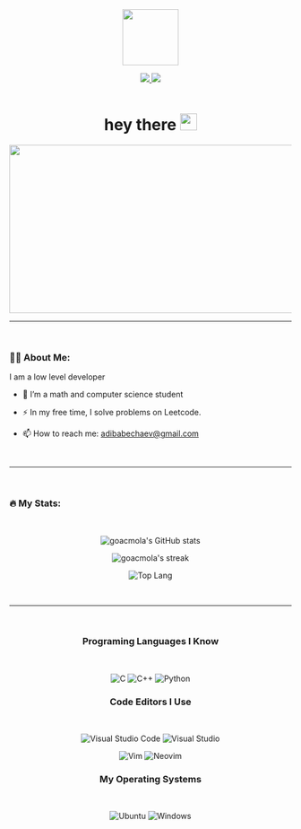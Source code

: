<div align="center">
  <img src="https://media.giphy.com/media/M9gbBd9nbDrOTu1Mqx/giphy.gif" width="100"/>

  <a href="https://leetcode.com/adibabechaev/"><img src="https://img.shields.io/badge/LeetCode-000000?style=for-the-badge&logo=LeetCode&logoColor=#d16c06"> </a>
  <a href="https://www.reddit.com/user/goaki12"><img src="https://img.shields.io/badge/Reddit-%23FF4500.svg?style=for-the-badge&logo=Reddit&logoColor=white"></a>

  <img src="https://komarev.com/ghpvc/?username=goacmola&style=flat-square&color=blue" alt=""/>

  <h1>
  hey there
    <img src="https://media.giphy.com/media/hvRJCLFzcasrR4ia7z/giphy.gif" width="30px"/>
  </h1>

  <img src="https://media.giphy.com/media/dWesBcTLavkZuG35MI/giphy.gif" width="600" height="300"/>
</div>

---

<br>

### 👨‍💻 About Me:
I am a low level developer
- 🔭 I’m a math and computer science student

- ⚡ In my free time, I solve problems on Leetcode.

- 📫 How to reach me: adibabechaev@gmail.com

<br>

---

<br>

### 🔥 My Stats:

<br>

<div align="center">

  ![goacmola's GitHub stats](https://github-readme-stats.vercel.app/api?username=goacmola&show_icons=true&theme=radical)
  
  ![goacmola's streak](https://streak-stats.demolab.com/?user=goacmola&theme=radical)
  
  ![Top Lang](https://github-readme-stats.vercel.app/api/top-langs/?username=goacmola&theme=radical&layout=compact)

  <br>

  ---

  <br>

  ### Programing Languages I Know
  <br>

  ![C](https://img.shields.io/badge/c-%2300599C.svg?style=for-the-badge&logo=c&logoColor=white)
  ![C++](https://img.shields.io/badge/c++-%2300599C.svg?style=for-the-badge&logo=c%2B%2B&logoColor=white)
  ![Python](https://img.shields.io/badge/python-3670A0?style=for-the-badge&logo=python&logoColor=ffdd54)

  ### Code Editors I Use
  <br>

  ![Visual Studio Code](https://img.shields.io/badge/Visual%20Studio%20Code-0078d7.svg?style=for-the-badge&logo=visual-studio-code&logoColor=white)
  ![Visual Studio](https://img.shields.io/badge/Visual%20Studio-5C2D91.svg?style=for-the-badge&logo=visual-studio&logoColor=white)

  ![Vim](https://img.shields.io/badge/VIM-%2311AB00.svg?style=for-the-badge&logo=vim&logoColor=white)
  ![Neovim](https://img.shields.io/badge/NeoVim-%2357A143.svg?&style=for-the-badge&logo=neovim&logoColor=white)
  <br>

  ### My Operating Systems

  <br>

  ![Ubuntu](https://img.shields.io/badge/Ubuntu-E95420?style=for-the-badge&logo=ubuntu&logoColor=white)
  ![Windows](https://img.shields.io/badge/Windows-0078D6?style=for-the-badge&logo=windows&logoColor=white)
</div>
